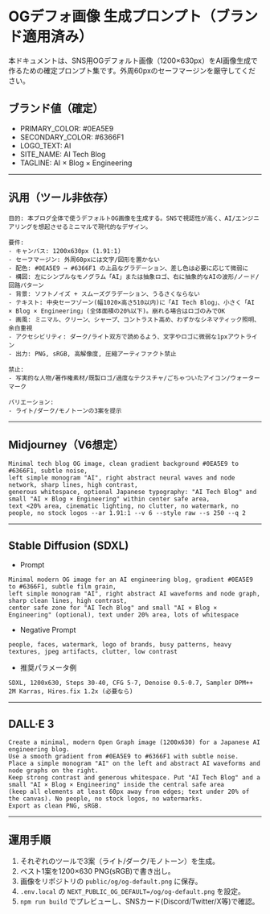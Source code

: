 # OGデフォ画像 生成プロンプト（ブランド適用済み）

本ドキュメントは、SNS用OGデフォルト画像（1200×630px）をAI画像生成で作るための確定プロンプト集です。外周60pxのセーフマージンを厳守してください。

## ブランド値（確定）
- PRIMARY_COLOR: #0EA5E9
- SECONDARY_COLOR: #6366F1
- LOGO_TEXT: AI
- SITE_NAME: AI Tech Blog
- TAGLINE: AI × Blog × Engineering

---

## 汎用（ツール非依存）
```
目的: 本ブログ全体で使うデフォルトOG画像を生成する。SNSで視認性が高く、AI/エンジニアリングを想起させるミニマルで現代的なデザイン。

要件:
- キャンバス: 1200x630px (1.91:1)
- セーフマージン: 外周60pxには文字/図形を置かない
- 配色: #0EA5E9 → #6366F1 の上品なグラデーション、差し色は必要に応じて微弱に
- 構図: 左にシンプルなモノグラム「AI」または抽象ロゴ、右に抽象的なAIの波形/ノード/回路パターン
- 背景: ソフトノイズ + スムーズグラデーション、うるさくならない
- テキスト: 中央セーフゾーン(幅1020×高さ510以内)に「AI Tech Blog」、小さく「AI × Blog × Engineering」(全体面積の20%以下)。崩れる場合はロゴのみでOK
- 画風: ミニマル、クリーン、シャープ、コントラスト高め、わずかなシネマティック照明、余白重視
- アクセシビリティ: ダーク/ライト双方で読めるよう、文字やロゴに微弱な1pxアウトライン
- 出力: PNG, sRGB, 高解像度, 圧縮アーティファクト禁止

禁止:
- 写実的な人物/著作権素材/既製ロゴ/過度なテクスチャ/ごちゃついたアイコン/ウォーターマーク

バリエーション:
- ライト/ダーク/モノトーンの3案を提示
```

---

## Midjourney（V6想定）
```
Minimal tech blog OG image, clean gradient background #0EA5E9 to #6366F1, subtle noise,
left simple monogram "AI", right abstract neural waves and node network, sharp lines, high contrast,
generous whitespace, optional Japanese typography: "AI Tech Blog" and small "AI × Blog × Engineering" within center safe area,
text <20% area, cinematic lighting, no clutter, no watermark, no people, no stock logos --ar 1.91:1 --v 6 --style raw --s 250 --q 2
```

---

## Stable Diffusion (SDXL)
- Prompt
```
Minimal modern OG image for an AI engineering blog, gradient #0EA5E9 to #6366F1, subtle film grain,
left simple monogram "AI", right abstract AI waveforms and node graph, sharp clean lines, high contrast,
center safe zone for "AI Tech Blog" and small "AI × Blog × Engineering" (optional), text under 20% area, lots of whitespace
```
- Negative Prompt
```
people, faces, watermark, logo of brands, busy patterns, heavy textures, jpeg artifacts, clutter, low contrast
```
- 推奨パラメータ例
```
SDXL, 1200x630, Steps 30-40, CFG 5-7, Denoise 0.5-0.7, Sampler DPM++ 2M Karras, Hires.fix 1.2x (必要なら)
```

---

## DALL·E 3
```
Create a minimal, modern Open Graph image (1200x630) for a Japanese AI engineering blog.
Use a smooth gradient from #0EA5E9 to #6366F1 with subtle noise.
Place a simple monogram "AI" on the left and abstract AI waveforms and node graphs on the right.
Keep strong contrast and generous whitespace. Put "AI Tech Blog" and a small "AI × Blog × Engineering" inside the central safe area
(keep all elements at least 60px away from edges; text under 20% of the canvas). No people, no stock logos, no watermarks.
Export as clean PNG, sRGB.
```

---

## 運用手順
1. それぞれのツールで3案（ライト/ダーク/モノトーン）を生成。
2. ベスト1案を1200×630 PNG(sRGB)で書き出し。
3. 画像をリポジトリの `public/og/og-default.png` に保存。
4. `.env.local` の `NEXT_PUBLIC_OG_DEFAULT=/og/og-default.png` を設定。
5. `npm run build` でプレビューし、SNSカード(Discord/Twitter/X等)で確認。
